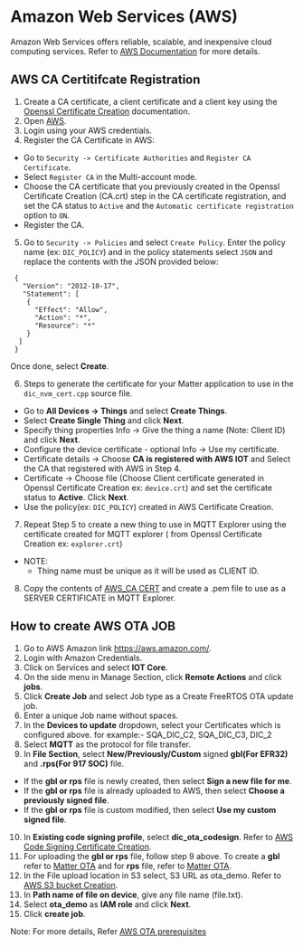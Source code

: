 # Amazon Web Services (AWS)

Amazon Web Services offers reliable, scalable, and inexpensive cloud computing services. Refer to [AWS Documentation](https://aws.amazon.com/what-is-aws/) for more details.

## AWS CA Certitifcate Registration

1. Create a CA certificate, a client certificate and a client key using the [Openssl Certificate Creation](./openssl-certificate-creation.md) documentation.
2. Open [AWS](https://aws.amazon.com/).
3. Login using your AWS credentials.
4. Register the CA Certificate in AWS:
  - Go to `Security -> Certificate Authorities` and `Register CA Certificate`.
  - Select `Register CA` in the Multi-account mode.
  - Choose the CA certificate that you previously created in the Openssl Certificate Creation (CA.crt) step in the CA certificate registration, and set the CA status to `Active` and the `Automatic certificate registration` option to `ON`.
  - Register the CA.
5. Go to `Security -> Policies` and select `Create Policy`. Enter the policy name (ex: `DIC_POLICY`) and in the policy statements select `JSON` and replace the contents with the JSON provided below:

  ```shell
   {
     "Version": "2012-10-17",
     "Statement": [
      {
        "Effect": "Allow",
        "Action": "*",
        "Resource": "*"
      }
    ]
   }
  ```
  Once done, select **Create**.

6. Steps to generate the certificate for your Matter application to use in the `dic_nvm_cert.cpp` source file.

  - Go to **All Devices -> Things** and select **Create Things**.
  - Select **Create Single Thing** and click **Next**.
  - Specify thing properties Info -> Give the thing a name (Note: Client ID) and click **Next**.
  - Configure the device certificate - optional Info -> Use my certificate.
  - Certificate details -> Choose **CA is registered with AWS IOT** and Select the CA that registered with AWS in Step 4.
  - Certificate -> Choose file (Choose Client certificate generated in Openssl Certificate Creation ex: `device.crt`) and set the certificate status to **Active**. Click **Next**.
  - Use the policy(ex: `DIC_POLICY`) created in AWS Certificate Creation.

7. Repeat Step 5 to create a new thing to use in MQTT Explorer using the certificate created for MQTT explorer ( from Openssl Certificate Creation ex: `explorer.crt`)
  - NOTE:
    - Thing name must be unique as it will be used as CLIENT ID.
  
8. Copy the contents of [AWS_CA CERT](https://www.amazontrust.com/repository/AmazonRootCA1.pem) and create a .pem file to use as a SERVER CERTIFICATE in MQTT Explorer.

## How to create AWS OTA JOB

1. Go to AWS Amazon link https://aws.amazon.com/.
2. Login with Amazon Credentials.
3. Click on Services and select **IOT Core**.
4. On the side menu in Manage Section, click **Remote Actions** and click **jobs**.
5. Click **Create Job** and select Job type as a Create FreeRTOS OTA update job.
6. Enter a unique Job name without spaces.
7. In the **Devices to update** dropdown, select your Certificates which is configured above. for example:- SQA_DIC_C2, SQA_DIC_C3, DIC_2
8. Select **MQTT** as the protocol for file transfer.
9. In **File Section**, select **New/Previously/Custom** signed **gbl(For EFR32)** and **.rps(For 917 SOC)** file.
  - If the **gbl or rps** file is newly created, then select **Sign a new file for me**.
  - If the **gbl or rps** file is already uploaded to AWS, then select **Choose a previously signed file**.
  - If the **gbl or rps** file is custom modified, then select **Use my custom signed file**.
10. In **Existing code signing profile**, select **dic_ota_codesign**. Refer to [AWS Code Signing Certificate Creation](https://docs.aws.amazon.com/freertos/latest/userguide/ota-code-sign-cert.html).
11. For uploading the **gbl or rps** file, follow step 9 above. To create a **gbl** refer to [Matter OTA](/matter/<docspace-docleaf-version>/matter-ota) and for **rps** file, refer to [Matter OTA](/matter/<docspace-docleaf-version>/matter-ota/ota-software-update-soc).
12. In the File upload location in S3 select, S3 URL as ota_demo. Refer to [AWS S3 bucket Creation](https://docs.aws.amazon.com/freertos/latest/userguide/dg-ota-bucket.html).
13. In **Path name of file on device**, give any file name (file.txt).
14. Select **ota_demo** as **IAM role** and click **Next**.
15. Click **create job**.

Note: For more details, Refer [AWS OTA prerequisites](https://docs.aws.amazon.com/freertos/latest/userguide/ota-prereqs.html)
